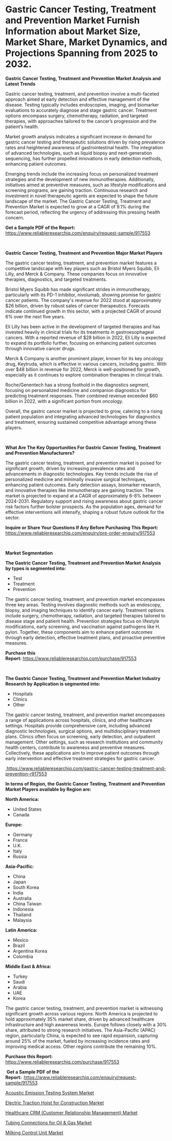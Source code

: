 <p><h1>Gastric Cancer Testing, Treatment and Prevention Market Furnish Information about Market Size, Market Share, Market Dynamics, and Projections Spanning from 2025 to 2032.</h1></p><p><strong>Gastric Cancer Testing, Treatment and Prevention Market Analysis and Latest Trends</strong></p>
<p><p>Gastric cancer testing, treatment, and prevention involve a multi-faceted approach aimed at early detection and effective management of the disease. Testing typically includes endoscopies, imaging, and biomarker evaluations to accurately diagnose and stage gastric cancer. Treatment options encompass surgery, chemotherapy, radiation, and targeted therapies, with approaches tailored to the cancer’s progression and the patient’s health.</p><p>Market growth analysis indicates a significant increase in demand for gastric cancer testing and therapeutic solutions driven by rising prevalence rates and heightened awareness of gastrointestinal health. The integration of advanced technologies, such as liquid biopsy and next-generation sequencing, has further propelled innovations in early detection methods, enhancing patient outcomes.</p><p>Emerging trends include the increasing focus on personalized treatment strategies and the development of new immunotherapies. Additionally, initiatives aimed at preventive measures, such as lifestyle modifications and screening programs, are gaining traction. Continuous research and investment in novel therapeutic agents are expected to shape the future landscape of the market. The Gastric Cancer Testing, Treatment and Prevention Market is expected to grow at a CAGR of 9.1% during the forecast period, reflecting the urgency of addressing this pressing health concern.</p></p>
<p><strong>Get a Sample PDF of the Report:&nbsp;</strong> <a href="https://www.reliableresearchiq.com/enquiry/request-sample/917553?utm_campaign=1170&utm_medium=2&utm_source=Github&utm_content=ia&utm_term=23022025&utm_id=gastric-cancer-testing-treatment-and-prevention">https://www.reliableresearchiq.com/enquiry/request-sample/917553</a></p>
<p>&nbsp;</p>
<p><strong>Gastric Cancer Testing, Treatment and Prevention Major Market Players</strong></p>
<p><p>The gastric cancer testing, treatment, and prevention market features a competitive landscape with key players such as Bristol Myers Squibb, Eli Lilly, and Merck & Company. These companies focus on innovative therapies, diagnostics, and targeted treatments.</p><p>Bristol Myers Squibb has made significant strides in immunotherapy, particularly with its PD-1 inhibitor, nivolumab, showing promise for gastric cancer patients. The company's revenue for 2022 stood at approximately $26 billion, driven by robust sales of cancer therapeutics. Forecasts indicate continued growth in this sector, with a projected CAGR of around 6% over the next five years.</p><p>Eli Lilly has been active in the development of targeted therapies and has invested heavily in clinical trials for its treatments in gastroesophageal cancers. With a reported revenue of $28 billion in 2022, Eli Lilly is expected to expand its portfolio further, focusing on enhancing patient outcomes through innovative cancer drugs.</p><p>Merck & Company is another prominent player, known for its key oncology drug, Keytruda, which is effective in various cancers, including gastric. With over $48 billion in revenue for 2022, Merck is well-positioned for growth, especially as it continues to explore combination therapies in clinical trials.</p><p>Roche/Genentech has a strong foothold in the diagnostics segment, focusing on personalized medicine and companion diagnostics for predicting treatment responses. Their combined revenue exceeded $60 billion in 2022, with a significant portion from oncology.</p><p>Overall, the gastric cancer market is projected to grow, catering to a rising patient population and integrating advanced technologies for diagnostics and treatment, ensuring sustained competitive advantage among these players.</p></p>
<p>&nbsp;</p>
<p><strong>What Are The Key Opportunities For Gastric Cancer Testing, Treatment and Prevention Manufacturers?</strong></p>
<p><p>The gastric cancer testing, treatment, and prevention market is poised for significant growth, driven by increasing prevalence rates and advancements in diagnostic technologies. Key trends include the rise of personalized medicine and minimally invasive surgical techniques, enhancing patient outcomes. Early detection assays, biomarker research, and innovative therapies like immunotherapy are gaining traction. The market is projected to expand at a CAGR of approximately 6-8% between 2024-2031. Regulatory support and rising awareness about gastric cancer risk factors further bolster prospects. As the population ages, demand for effective interventions will intensify, shaping a robust future outlook for the sector.</p></p>
<p><strong>Inquire or Share Your Questions If Any Before Purchasing This Report:</strong> <a href="https://www.reliableresearchiq.com/enquiry/pre-order-enquiry/917553?utm_campaign=1170&utm_medium=2&utm_source=Github&utm_content=ia&utm_term=23022025&utm_id=gastric-cancer-testing-treatment-and-prevention">https://www.reliableresearchiq.com/enquiry/pre-order-enquiry/917553</a></p>
<p>&nbsp;</p>
<p><strong>Market Segmentation</strong></p>
<p><strong>The Gastric Cancer Testing, Treatment and Prevention Market Analysis by types is segmented into:</strong></p>
<p><ul><li>Test</li><li>Treatment</li><li>Prevention</li></ul></p>
<p><p>The gastric cancer testing, treatment, and prevention market encompasses three key areas. Testing involves diagnostic methods such as endoscopy, biopsy, and imaging techniques to identify cancer early. Treatment options include surgery, chemotherapy, radiation, and targeted therapies tailored to disease stage and patient health. Prevention strategies focus on lifestyle modifications, early screening, and vaccination against pathogens like H. pylori. Together, these components aim to enhance patient outcomes through early detection, effective treatment plans, and proactive preventive measures.</p></p>
<p><strong>Purchase this Report:&nbsp;</strong><a href="https://www.reliableresearchiq.com/purchase/917553?utm_campaign=1170&utm_medium=2&utm_source=Github&utm_content=ia&utm_term=23022025&utm_id=gastric-cancer-testing-treatment-and-prevention">https://www.reliableresearchiq.com/purchase/917553</a></p>
<p>&nbsp;</p>
<p><strong>The Gastric Cancer Testing, Treatment and Prevention Market Industry Research by Application is segmented into:</strong></p>
<p><ul><li>Hospitals</li><li>Clinics</li><li>Other</li></ul></p>
<p><p>The gastric cancer testing, treatment, and prevention market encompasses a range of applications across hospitals, clinics, and other healthcare settings. Hospitals provide comprehensive care, including advanced diagnostic technologies, surgical options, and multidisciplinary treatment plans. Clinics often focus on screening, early detection, and outpatient management. Other settings, such as research institutions and community health centers, contribute to awareness and preventive measures. Collectively, these applications aim to improve patient outcomes through early intervention and effective treatment strategies for gastric cancer.</p></p>
<p><a href="https://www.reliableresearchiq.com/gastric-cancer-testing-treatment-and-prevention-r917553?utm_campaign=1170&utm_medium=2&utm_source=Github&utm_content=ia&utm_term=23022025&utm_id=gastric-cancer-testing-treatment-and-prevention">&nbsp;https://www.reliableresearchiq.com/gastric-cancer-testing-treatment-and-prevention-r917553</a></p>
<p><strong>In terms of Region, the Gastric Cancer Testing, Treatment and Prevention Market Players available by Region are:</strong></p>
<p>
    <p> <strong> North America: </strong>
        <ul>
            <li>United States</li>
            <li>Canada</li>
        </ul>
        </p> 
    <p> <strong> Europe: </strong>
        <ul>
            <li>Germany</li>
            <li>France</li>
            <li>U.K.</li>
            <li>Italy</li>
            <li>Russia</li>
        </ul>
        </p> 
    <p> <strong> Asia-Pacific: </strong>
        <ul>
            <li>China</li>
            <li>Japan</li>
            <li>South Korea</li>
            <li>India</li>
            <li>Australia</li>
            <li>China Taiwan</li>
            <li>Indonesia</li>
            <li>Thailand</li>
            <li>Malaysia</li>
        </ul>
        </p> 
    <p> <strong> Latin America: </strong>
        <ul>
            <li>Mexico</li>
            <li>Brazil</li>
            <li>Argentina Korea</li>
            <li>Colombia</li>
        </ul>
        </p> 
    <p> <strong> Middle East & Africa: </strong>
        <ul>
            <li>Turkey</li>
            <li>Saudi</li>
            <li>Arabia</li>
            <li>UAE</li>
            <li>Korea</li>
        </ul>
    </p>
    </p>
<p><p>The gastric cancer testing, treatment, and prevention market is witnessing significant growth across various regions. North America is projected to hold approximately 35% market share, driven by advanced healthcare infrastructure and high awareness levels. Europe follows closely with a 30% share, attributed to strong research initiatives. The Asia-Pacific (APAC) region, particularly China, is expected to see rapid expansion, capturing around 25% of the market, fueled by increasing incidence rates and improving medical access. Other regions contribute the remaining 10%.</p></p>
<p><strong>Purchase this Report: </strong><a href="https://www.reliableresearchiq.com/purchase/917553?utm_campaign=1170&utm_medium=2&utm_source=Github&utm_content=ia&utm_term=23022025&utm_id=gastric-cancer-testing-treatment-and-prevention">https://www.reliableresearchiq.com/purchase/917553</a></p>
<p>&nbsp;<strong>Get a Sample PDF of the Report:&nbsp;&nbsp;</strong><a href="https://www.reliableresearchiq.com/enquiry/request-sample/917553?utm_campaign=1170&utm_medium=2&utm_source=Github&utm_content=ia&utm_term=23022025&utm_id=gastric-cancer-testing-treatment-and-prevention">https://www.reliableresearchiq.com/enquiry/request-sample/917553</a></p>
<p><strong></strong></p>
<p><p><a href="https://github.com/koomanprudy/Market-Research-Report-List-1/blob/main/acoustic-emission-testing-system-market.md?utm_campaign=1170&utm_medium=2&utm_source=Github&utm_content=ia&utm_term=23022025&utm_id=gastric-cancer-testing-treatment-and-prevention">Acoustic Emission Testing System Market</a></p><p><a href="https://github.com/tineamonaya/Market-Research-Report-List-1/blob/main/electric-traction-hoist-for-construction-market.md?utm_campaign=1170&utm_medium=2&utm_source=Github&utm_content=ia&utm_term=23022025&utm_id=gastric-cancer-testing-treatment-and-prevention">Electric Traction Hoist for Construction Market</a></p><p><a href="https://github.com/koopalujale2/Market-Research-Report-List-1/blob/main/healthcare-crm-customer-relationship-management-market.md?utm_campaign=1170&utm_medium=2&utm_source=Github&utm_content=ia&utm_term=23022025&utm_id=gastric-cancer-testing-treatment-and-prevention">Healthcare CRM (Customer Relationship Management) Market</a></p><p><a href="https://github.com/lecaneidreks/Market-Research-Report-List-1/blob/main/tubing-connections-for-oil-gas-market.md?utm_campaign=1170&utm_medium=2&utm_source=Github&utm_content=ia&utm_term=23022025&utm_id=gastric-cancer-testing-treatment-and-prevention">Tubing Connections for Oil & Gas Market</a></p><p><a href="https://github.com/boltermuseke/Market-Research-Report-List-1/blob/main/milking-control-unit-market.md?utm_campaign=1170&utm_medium=2&utm_source=Github&utm_content=ia&utm_term=23022025&utm_id=gastric-cancer-testing-treatment-and-prevention">Milking Control Unit Market</a></p></p>